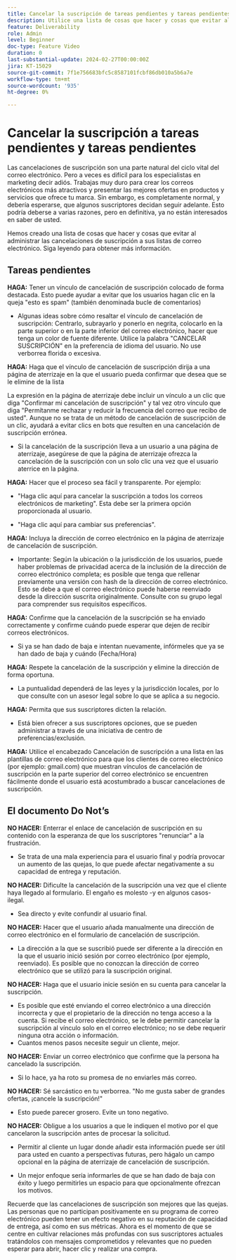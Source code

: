 ```yaml
---
title: Cancelar la suscripción de tareas pendientes y tareas pendientes
description: Utilice una lista de cosas que hacer y cosas que evitar al administrar las cancelaciones de suscripción.
feature: Deliverability
role: Admin
level: Beginner
doc-type: Feature Video
duration: 0
last-substantial-update: 2024-02-27T00:00:00Z
jira: KT-15029
source-git-commit: 7f1e756683bfc5c8587101fcbf86db010a5b6a7e
workflow-type: tm+mt
source-wordcount: '935'
ht-degree: 0%

---
```



# Cancelar la suscripción a tareas pendientes y tareas pendientes

Las cancelaciones de suscripción son una parte natural del ciclo vital del correo electrónico. Pero a veces es difícil para los especialistas en marketing decir adiós. Trabajas muy duro para crear los correos electrónicos más atractivos y presentar las mejores ofertas en productos y servicios que ofrece tu marca. Sin embargo, es completamente normal, y debería esperarse, que algunos suscriptores decidan seguir adelante. Esto podría deberse a varias razones, pero en definitiva, ya no están interesados en saber de usted.

Hemos creado una lista de cosas que hacer y cosas que evitar al administrar las cancelaciones de suscripción a sus listas de correo electrónico. Siga leyendo para obtener más información.

## Tareas pendientes

**HAGA:** Tener un vínculo de cancelación de suscripción colocado de forma destacada. Esto puede ayudar a evitar que los usuarios hagan clic en la queja &quot;esto es spam&quot; (también denominada bucle de comentarios)

+ Algunas ideas sobre cómo resaltar el vínculo de cancelación de suscripción: Centrarlo, subrayarlo y ponerlo en negrita, colocarlo en la parte superior o en la parte inferior del correo electrónico, hacer que tenga un color de fuente diferente. Utilice la palabra &quot;CANCELAR SUSCRIPCIÓN&quot; en la preferencia de idioma del usuario. No use verborrea florida o excesiva.

**HAGA:** Haga que el vínculo de cancelación de suscripción dirija a una página de aterrizaje en la que el usuario pueda confirmar que desea que se le elimine de la lista

La expresión en la página de aterrizaje debe incluir un vínculo a un clic que diga &quot;Confirmar mi cancelación de suscripción&quot; y tal vez otro vínculo que diga &quot;Permítanme rechazar y reducir la frecuencia del correo que recibo de usted&quot;. Aunque no se trata de un método de cancelación de suscripción de un clic, ayudará a evitar clics en bots que resulten en una cancelación de suscripción errónea.

+ Si la cancelación de la suscripción lleva a un usuario a una página de aterrizaje, asegúrese de que la página de aterrizaje ofrezca la cancelación de la suscripción con un solo clic una vez que el usuario aterrice en la página.

**HAGA:** Hacer que el proceso sea fácil y transparente. Por ejemplo:

+ &quot;Haga clic aquí para cancelar la suscripción a todos los correos electrónicos de marketing&quot;. Esta debe ser la primera opción proporcionada al usuario.

+ &quot;Haga clic aquí para cambiar sus preferencias&quot;.

**HAGA:** Incluya la dirección de correo electrónico en la página de aterrizaje de cancelación de suscripción.

+ Importante: Según la ubicación o la jurisdicción de los usuarios, puede haber problemas de privacidad acerca de la inclusión de la dirección de correo electrónico completa; es posible que tenga que rellenar previamente una versión con hash de la dirección de correo electrónico. Esto se debe a que el correo electrónico puede haberse reenviado desde la dirección suscrita originalmente. Consulte con su grupo legal para comprender sus requisitos específicos.

**HAGA:** Confirme que la cancelación de la suscripción se ha enviado correctamente y confirme cuándo puede esperar que dejen de recibir correos electrónicos.

+ Si ya se han dado de baja e intentan nuevamente, infórmeles que ya se han dado de baja y cuándo (Fecha/Hora)

**HAGA:** Respete la cancelación de la suscripción y elimine la dirección de forma oportuna.

+ La puntualidad dependerá de las leyes y la jurisdicción locales, por lo que consulte con un asesor legal sobre lo que se aplica a su negocio.

**HAGA:** Permita que sus suscriptores dicten la relación.

+ Está bien ofrecer a sus suscriptores opciones, que se pueden administrar a través de una iniciativa de centro de preferencias/exclusión.

**HAGA:** Utilice el encabezado Cancelación de suscripción a una lista en las plantillas de correo electrónico para que los clientes de correo electrónico (por ejemplo: gmail.com) que muestran vínculos de cancelación de suscripción en la parte superior del correo electrónico se encuentren fácilmente donde el usuario está acostumbrado a buscar cancelaciones de suscripción.


## El documento Do Not’s


**NO HACER:** Enterrar el enlace de cancelación de suscripción en su contenido con la esperanza de que los suscriptores &quot;renunciar&quot; a la frustración.

+ Se trata de una mala experiencia para el usuario final y podría provocar un aumento de las quejas, lo que puede afectar negativamente a su capacidad de entrega y reputación.

**NO HACER:** Dificulte la cancelación de la suscripción una vez que el cliente haya llegado al formulario. El engaño es molesto -y en algunos casos- ilegal.

+ Sea directo y evite confundir al usuario final.

**NO HACER:** Hacer que el usuario añada manualmente una dirección de correo electrónico en el formulario de cancelación de suscripción.

+ La dirección a la que se suscribió puede ser diferente a la dirección en la que el usuario inició sesión por correo electrónico (por ejemplo, reenviado).  Es posible que no conozcan la dirección de correo electrónico que se utilizó para la suscripción original.

**NO HACER:** Haga que el usuario inicie sesión en su cuenta para cancelar la suscripción.

+ Es posible que esté enviando el correo electrónico a una dirección incorrecta y que el propietario de la dirección no tenga acceso a la cuenta.  Si recibe el correo electrónico, se le debe permitir cancelar la suscripción al vínculo solo en el correo electrónico; no se debe requerir ninguna otra acción o información.
+ Cuantos menos pasos necesite seguir un cliente, mejor.

**NO HACER:** Enviar un correo electrónico que confirme que la persona ha cancelado la suscripción.

+ Si lo hace, ya ha roto su promesa de no enviarles más correo.

**NO HACER:** Sé sarcástico en tu verborrea. &quot;No me gusta saber de grandes ofertas, ¡cancele la suscripción!&quot;

+ Esto puede parecer grosero. Evite un tono negativo.

**NO HACER:** Obligue a los usuarios a que le indiquen el motivo por el que cancelaron la suscripción antes de procesar la solicitud.

+ Permitir al cliente un lugar donde añadir esta información puede ser útil para usted en cuanto a perspectivas futuras, pero hágalo un campo opcional en la página de aterrizaje de cancelación de suscripción.

+ Un mejor enfoque sería informarles de que se han dado de baja con éxito y luego permitirles un espacio para que opcionalmente ofrezcan los motivos.

Recuerde que las cancelaciones de suscripción son mejores que las quejas. Las personas que no participan positivamente en su programa de correo electrónico pueden tener un efecto negativo en su reputación de capacidad de entrega, así como en sus métricas. Ahora es el momento de que se centre en cultivar relaciones más profundas con sus suscriptores actuales tratándolos con mensajes comprometidos y relevantes que no pueden esperar para abrir, hacer clic y realizar una compra.
